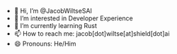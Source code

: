 - 👋 Hi, I’m @JacobWiltseSAI
- 👀 I’m interested in Developer Experience
- 🌱 I’m currently learning Rust
- 📫 How to reach me: jacob[dot]wiltse[at]shield[dot]ai
- 😄 Pronouns: He/Him

<!---
JacobWiltseSAI/JacobWiltseSAI is a ✨ special ✨ repository because its `README.md` (this file) appears on your GitHub profile.
You can click the Preview link to take a look at your changes.
--->

